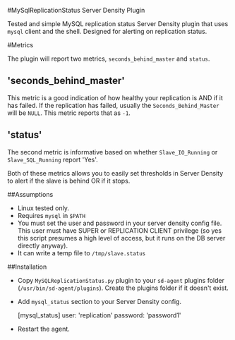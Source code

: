 #MySqlReplicationStatus Server Density Plugin

Tested and simple MySQL replication status Server Density plugin that uses `mysql` client and the shell. Designed for alerting on replication status.

#Metrics

The plugin will report two metrics, `seconds_behind_master` and `status`. 

## 'seconds_behind_master' 

This metric is a good indication of how healthy your replication is AND if it has failed. If the replication has failed, usually the `Seconds_Behind_Master` will be `NULL`. This metric reports that as `-1`.

## 'status'

The second metric is informative based on whether `Slave_IO_Running` or `Slave_SQL_Running` report 'Yes'.


Both of these metrics allows you to easily set thresholds in Server Density to alert if the slave is behind OR if it stops. 

##Assumptions

* Linux tested only.
* Requires `mysql` in `$PATH`
* You must set the user and password in your server density config file. This user must have SUPER or REPLICATION CLIENT privilege (so yes this script presumes a high level of access, but it runs on the DB server directly anyway).
* It can write a temp file to `/tmp/slave.status`

##Installation

* Copy `MySQLReplicationStatus.py` plugin to your `sd-agent` plugins folder (`/usr/bin/sd-agent/plugins`). Create the plugins folder if it doesn't exist.

* Add `mysql_status` section to your Server Density config.

    [mysql_status]
    user: 'replication'
    password: 'password1'

* Restart the agent.


